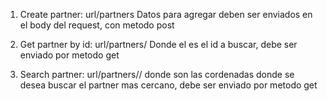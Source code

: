 1. Create partner:
url/partners
	Datos para agregar deben ser enviados en el body del request, con metodo post

2. Get partner by id:
url/partners/<id>
	Donde el <id> es el id a buscar, debe ser enviado por metodo get

3. Search partner:
url/partners/<lng>/<lat>
	donde <lng> <lat> son las cordenadas donde se desea buscar el partner mas cercano, debe ser enviado por metodo get
